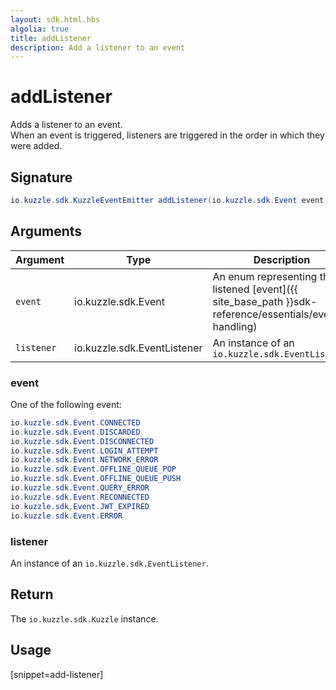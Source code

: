 ```yaml
---
layout: sdk.html.hbs
algolia: true
title: addListener
description: Add a listener to an event
---
```


# addListener

Adds a listener to an event.  
When an event is triggered, listeners are triggered in the order in which they were added.

## Signature

```java
io.kuzzle.sdk.KuzzleEventEmitter addListener(io.kuzzle.sdk.Event event, io.kuzzle.sdk.EventListener listener)
```

## Arguments

| Argument   | Type          | Description                                                                                            | Required |
| ---------- | ------------- | ------------------------------------------------------------------------------------------------------ | -------- |
| `event`    | io.kuzzle.sdk.Event | An enum representing the listened [event]({{ site_base_path }}sdk-reference/essentials/event-handling) | yes      |
| `listener` | io.kuzzle.sdk.EventListener | An instance of an `io.kuzzle.sdk.EventListener`                                                                      | yes      |

### **event**

One of the following event:

```java
io.kuzzle.sdk.Event.CONNECTED
io.kuzzle.sdk.Event.DISCARDED
io.kuzzle.sdk.Event.DISCONNECTED
io.kuzzle.sdk.Event.LOGIN_ATTEMPT
io.kuzzle.sdk.Event.NETWORK_ERROR
io.kuzzle.sdk.Event.OFFLINE_QUEUE_POP
io.kuzzle.sdk.Event.OFFLINE_QUEUE_PUSH
io.kuzzle.sdk.Event.QUERY_ERROR
io.kuzzle.sdk.Event.RECONNECTED
io.kuzzle.sdk.Event.JWT_EXPIRED
io.kuzzle.sdk.Event.ERROR
```

### **listener**

An instance of an `io.kuzzle.sdk.EventListener`.

## Return

The `io.kuzzle.sdk.Kuzzle` instance.

## Usage

[snippet=add-listener]
